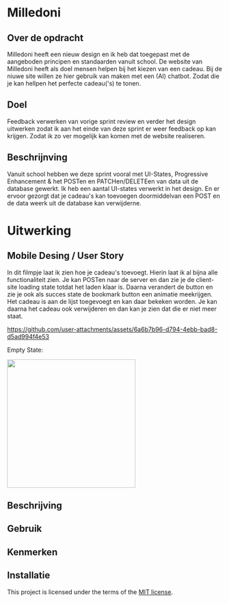 # Milledoni

## Over de opdracht

Milledoni heeft een nieuw design en ik heb dat toegepast met de aangeboden principen en standaarden vanuit school. De website van Milledoni heeft als doel mensen helpen bij het kiezen van een cadeau.
Bij de niuwe site willen ze hier gebruik van maken met een (AI) chatbot. Zodat die je kan hellpen het perfecte cadeau('s) te tonen.

## Doel

Feedback verwerken van vorige sprint review en verder het design uitwerken zodat ik aan het einde van deze sprint er weer feedback op kan krijgen. Zodat ik zo ver mogelijk kan komen met de website realiseren.


## Beschrijnving
Vanuit school hebben we deze sprint vooral met UI-States, Progressive Enhancement & het POSTen en PATCHen/DELETEen van data uit de database gewerkt. 
Ik heb een aantal UI-states verwerkt in het design. 
En er ervoor gezorgt dat je cadeau's kan toevoegen doormiddelvan een POST en de data weerk uit de database kan verwijderne.

# Uitwerking

## Mobile Desing / User  Story

In dit filmpje laat ik zien hoe je cadeau's toevoegt. Hierin laat ik al bijna alle functionaliteit zien.
Je kan POSTen naar de server en dan zie je de client-site loading state totdat het laden klaar is. Daarna verandert de button en zie je ook als succes state de bookmark button een animatie meekrijgen. 
Het cadeau is aan de lijst toegevoegt en kan daar bekeken worden. Je kan daarna het cadeau ook verwijderen en dan kan je zien dat die er niet meer staat.

https://github.com/user-attachments/assets/6a6b7b96-d794-4ebb-bad8-d5ad994f4e53

Empty State:

<img src="https://github.com/user-attachments/assets/55574a21-9846-48b0-823c-e3e54b90efef" width=300/>


## Beschrijving
<!-- Bij Beschrijving staat kort beschreven wat voor project het is en wat je hebt gemaakt -->
<!-- Voeg een mooie poster visual of video toe 📸 -->
<!-- Voeg een link toe naar GitHub Pages 🌐-->

## Gebruik
<!-- Bij Gebruik staat de user story, hoe het werkt en wat je er mee kan. -->

## Kenmerken

## Installatie


This project is licensed under the terms of the [MIT license](./LICENSE).
